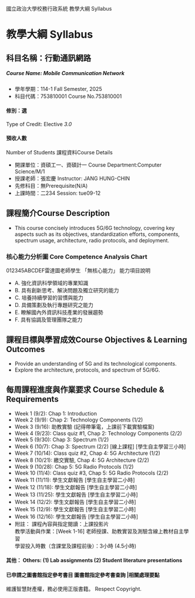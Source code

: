 國立政治大學校務行政系統 教學大綱 Syllabus
# 教學大綱 Syllabus
##  科目名稱：行動通訊網路
#####  Course Name: Mobile Communication Network
  * 學年學期：114-1 Fall Semester, 2025 
  * 科目代碼：753810001 Course No.753810001
#### 修別：選
Type of Credit: Elective 
_3.0_
#### 預收人數
Number of Students
課程資料Course Details
  * 開課單位：資碩工一、資碩計一 Course Department:Computer Science/M/1 
  * 授課老師：張宏慶 Instructor: JANG HUNG-CHIN 
  * 先修科目：無Prerequisite(N/A)
  * 上課時間：二234 Session: tue09-12
##  課程簡介Course Description
  * This course concisely introduces 5G/6G technology, covering key aspects such as its objectives, standardization efforts, components, spectrum usage, architecture, radio protocols, and deployment.
###  核心能力分析圖 Core Competence Analysis Chart
012345ABCDEF雷達圖老師學生
「無核心能力」 
能力項目說明
  * A. 強化資訊科學領域的專業知識
  * B. 具有創新思考、解決問題及獨立研究的能力
  * C. 培養持續學習的習慣與能力
  * D. 具備策劃及執行專題研究之能力
  * E. 瞭解國內外資訊科技產業的發展趨勢
  * F. 具有協調及管理團隊之能力
##  課程目標與學習成效Course Objectives & Learning Outcomes 
  * Provide an understanding of 5G and its technological components.
  * Explore the architecture, protocols, and spectrum of 5G/6G.
##  每周課程進度與作業要求 Course Schedule & Requirements
  * Week 1 (9/2): Chap 1: Introduction
  * Week 2 (9/9): Chap 2: Technology Components (1/2)
  * Week 3 (9/16): 助教實驗 (記得帶筆電，上課前下載實驗檔案)
  * Week 4 (9/23): Class quiz #1, Chap 2: Technology Components (2/2)
  * Week 5 (9/30): Chap 3: Spectrum (1/2)
  * Week 6 (10/7): Chap 3: Spectrum (2/2) [線上課程] [學生自主學習三小時]
  * Week 7 (10/14): Class quiz #2, Chap 4: 5G Architecture (1/2)
  * Week 8 (10/21): 繳交實驗, Chap 4: 5G Architecture (2/2)
  * Week 9 (10/28): Chap 5: 5G Radio Protocols (1/2)
  * Week 10 (11/4): Class quiz #3, Chap 5: 5G Radio Protocols (2/2)
  * Week 11 (11/11): 學生文獻報告 [學生自主學習二小時]
  * Week 12 (11/18): 學生文獻報告 [學生自主學習二小時]
  * Week 13 (11/25): 學生文獻報告 [學生自主學習二小時]
  * Week 14 (12/2): 學生文獻報告 [學生自主學習二小時]
  * Week 15 (12/9): 學生文獻報告 [學生自主學習二小時]
  * Week 16 (12/16): 學生文獻報告 [學生自主學習二小時]
  * 附註： 
課程內容與指定閱讀：上課投影片  
教學活動與作業：[Week 1-16] 老師授課、助教實習及測驗含線上教材自主學習  
學習投入時數（含課堂及課程前後）：3小時 (4.5小時)
####  其他： Others: (1) Lab assignments (2) Student literature presentations 
####  已申請之圖書館指定參考書目  圖書館指定參考書查詢 |相關處理要點
維護智慧財產權，務必使用正版書籍。 Respect Copyright.